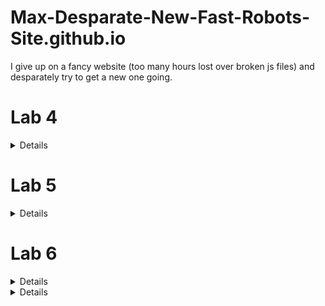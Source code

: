# Max-Desparate-New-Fast-Robots-Site.github.io
I give up on a fancy website (too many hours lost over broken js files) and desparately try to get a new one going. 

# Lab 4

<details>
In this lab, I set up the IMU sensor, enabling 9DOF sensing for the Artemis board. This enables more complex path planning and systems control.

![alt text](lab4/imuconnected.jpg "Picture of the IMU connected to the Artemis board.")

The example code for the IMU board runs without issue out-of-the-box. (The below GIF was recorded retroactively with the example code. The IMU has already been mounted to the robot. The outputs are read from Serial plotter.)

![alt text](lab4/examplecode.gif "Showing the sample code track IMU data from the robot position")

The AD0_VAL value is set to zero by default. This variable refers to the LSB bit of the I2C address. Manipulating the AD0_VAL could allow up to two IMU boards to run in parallel. (Having two of the same board would improve robustness of sensor data.) 

## Accelerometer
Using the equations from class, I record pitch and roll values with the IMU board positioned at -90, 0, and 90 degrees in these two axes.

'''c
pitch_a = atan2(myICM.accY(),myICM.accZ())*180/M_PI;
roll_a  = atan2(myICM.accX(),myICM.accZ())*180/M_PI; 
'''

![alt text](lab4/pitch90090.png "Image of pitch data sampled at different angles.")

![alt text](lab4/roll90090.png "Image of roll data sampled at different angles.")

To get this data, I held the IMU board against the flattest surfaces I had in my room. This brings about potential systematic errors since the flatness and perpendicularity of these surfaces are not guaranteed. This affects my two-point calibration.  

The raw accelerometer data is very noisy. Additionally, at the extreme angles, data for the other axis is most inconsistent. While most of the issue of the accelerometer data is in precision, some of the accuracy is calibrated for by determining a shift and scale factor from the sampled data to fit the expected values to the expected angles. 

```python
# Calculating conversion factors
# Scale conversion
s = 180 / (np.mean(pitch90) - np.mean(pitchneg90))
# origin conversion
o = -(np.mean(pitch90) + np.mean(pitchneg90))/2
print(s,o)
>> 1.0259896646740851 1.0943006994729316
```

Using a fourier transform, I derived an alpha term for low-pass filtering. 
![alt text](lab4/pitchfft.png "Pre-filtered Pitch FFT")

I decided to use 2Hz as my cutoff frequency, leading to the following calculations. 
![alt text](lab4/alphacalc.png "Alpha calculation")

This leads to a much smoother fourier transform for the filtered signal. In fact, for the low-pass filtered pitch data, only three peaks are registered by the FFT.
![alt text](lab4/pitchlpffft.png "Post-filter Pitch FFT")

Here are the pitches laid on top of one-another. The filtered pitch is clearly much smoother and robust.
![alt text](lab4/pitchlpfcompare.png "Pre- and post-filter Pitch FFT")


## Gyroscope
The gyroscope data suffers from clear drift over time. This is inherent to the sensor, although I found tha higher sampling rates reduced this drift. I suspect this has to do with the dt calculation involved with iterating pitch, roll, and yaw values from gyro data. 

![alt text](lab4/gyrodrift.png "Gyro pitch drift over 5 seconds")

I merged the gyro data with the accelerometer data using a complimentary filter for higher accuracy and precision, with robustness to noise and rapid changes.

I used a beta of 0.9 for these results.

![alt text](lab4/pitchreadingcompare.png "Pitch complimentary")

![alt text](lab4/rollreadingcompare.png "Roll complimentary")

## Sample Data and Stunts
The limiting factor for my sampling rate was waiting on the TOF sensor data. The change I made to boost my sampling rate substantially was to not wait for TOF sensor data when it was not available, and update IMU data first. I used separate float arrays for my variables of interest with a set size of 1400, experimentally determined to be more than enough for 5 seconds of data. 

My sampling rate was much faster when I spent the 5 seconds filling up my data buffers and incrementally sending the data after the recording process was complete. The downside of this setup is that the real runtime is much longer than 5 seconds. 

![alt text](lab4/5secreadings.png "5 seconds of data")

I cut the cord for the 850mAH battery, the smaller voltage of the two supplied batteries, to be connected to the Artemis. The larger voltage battery is more suited for the high-power demands of the motor controllers. 

I did some basic stunts, with and without the Artemis onboard. 

Without Artemis:
![alt text](lab4/noart.gif "Test drive without Artemis")

With Artemis:
![alt text](lab4/art.gif "Test drive with Artemis")


The following data is from a 5 second capture from the IMU and TOF sensor onboard the robot, run remotely. This particular scene shows me driving the robot 360 degrees in my messy room. Notice the yaw values responding appropriately. Pitch and roll appear to jitter likely due to friction interactions with the floor. Distance sensing also responds appropriately. (I have TOF sensors on either end of the robot.)

![alt text](lab4/360spindata.png "Data from a 360 spin")

</details>

# Lab 5

<details>

## Wiring Diagram
![alt text](lab5/diagram.jpg "Motor driver wiring diagram")
The Artemis voltage requirements for powering are different than that of the motors. The motors draw signficantly more power than the computer. Therefore, a lower voltage battery is suited for running the Artemis computer and a higher voltage batter is suited for running the motors. 

I use analog pins on opposite sides of the Artemis board to control the motor drivers. This makes debugging easier due to the intuitive visual grouping and also reduces likelihood of me shorting connections during the soldering process. 

## Power Supply Testing
A control signal amplitude of 2V best matches the expected output voltage from the Artemis board. For Vin, I used 3.7V to match the maximum output of the charged 850mAh battery. 

I was successfully able to module the speed of the motors on each side using the duty cycle from the function generator. Shorter duty cycles lead to slower rotation.
![alt text](lab5/labsetup.gif "Robot motors running tethered")

## Calibration
I added the following code to the bluetooth cases to allow for easy testing and calibration of left and right motors. For a left motor and right motor speed sent over bluetooth, the robot moves forward at those speeds for a second.

```C
case TEST_DRIVE:
    success = robot_cmd.get_next_value(l_speed);
    if (!success)
        return;
    success = robot_cmd.get_next_value(r_speed);
    if (!success)
        return;
    analogWrite(left_f,0);
    analogWrite(left_r,0);
    analogWrite(right_f,0);
    analogWrite(right_r,0);
    delay(500);
    analogWrite(left_f,l_speed);
    analogWrite(left_r,0);
    analogWrite(right_f,r_speed);
    analogWrite(right_r,0);
    delay(1000);
    analogWrite(left_f,0);
    analogWrite(left_r,0);
    analogWrite(right_f,0);
    analogWrite(right_r,0);
    break;
```
Straight line driving was achieved at 190 and 248 for left and right motors respectively. 
![alt text](lab5/straightline.gif "The robot moves straight")

## Lower Limit PWM
Running the calibration script at progressively lower and lower PWM values, I found that values at 40 were the threshold for overcoming static friction in driving straight. Intuitively, the fixed 4-wheel drivetrain would experience emore friction in turns. For a point-turn, the minimum viable PWM value was 100 for each motor. 

## Open-loop Test Run
Here is the robot performing a manuever untethered and via a bluetooth command. 
![alt text](lab5/testrun.gif "The robot moves autonomously")
```C
case LAB5:
    l_speed = 190;
    r_speed = 248;
    analogWrite(left_f,l_speed);
    analogWrite(left_r,0);
    analogWrite(right_f,r_speed);
    analogWrite(right_r,0);
    delay(500);
    analogWrite(left_f,l_speed);
    analogWrite(left_r,0);
    analogWrite(right_f,0);
    analogWrite(right_r,0);
    delay(500);
    analogWrite(left_f,0);
    analogWrite(left_r,l_speed);
    analogWrite(right_f,0);
    analogWrite(right_r,l_speed);
    delay(500);
    analogWrite(left_f,0);
    analogWrite(left_r,0);
    analogWrite(right_f,0);
    analogWrite(right_r,l_speed);
    delay(500);
    analogWrite(left_f,0);
    analogWrite(left_r,0);
    analogWrite(right_f,0);
    analogWrite(right_r,0);
    break;
```
</details>

# Lab 6

<details>

![alt text](lab6/run.gif "The robot drives and turns around")

## Data Handling
To maximize the customizability of my PID stunt code, I used many input parameters sent over bluetooth. This helped me quickly test different PID parameters as well as other parameters relevant to the stunt. 

My code takes up to 10 inputs. Some parameters operate as 'optional' parameters. 
```C
success = robot_cmd.get_next_value(kp);
            if (!success)
                return;
            success = robot_cmd.get_next_value(ki);
            if (!success)
                return;
            success = robot_cmd.get_next_value(kd);
            if (!success)
                return;
            success = robot_cmd.get_next_value(timeout);
            if (!success)
                return;
            success = robot_cmd.get_next_value(split);
            if (!success)
                split = 10;
            success = robot_cmd.get_next_value(I_gaurd);
            if (!success)
                I_gaurd = 100;
            success = robot_cmd.get_next_value(bottom);
            if (!success)
                bottom = 50;
            success = robot_cmd.get_next_value(forward);
            if (!success)
                forward = 500;
            success = robot_cmd.get_next_value(l_speed);
            if (!success)
                l_speed = 250;
            success = robot_cmd.get_next_value(r_speed);
            if (!success)
                r_speed = 250;         
```

I also used code from my IMU lab to retrieve data after recording. The most efficient way I've found to send batches of data over bluetooth is to store data to several float buffers during the run. Then, once the run is finished, send data line-by-line to a python list over bluetooth.

I can use the following callback function to process and display the data.
```python
def getData(uuid,y):
    global record
    string = y.decode("utf-8")
    if string == "DONE":
        for key in record:
            plt.plot(record[key])
            plt.title(key)
            plt.show()
        return
    datas = string.split("+")
    keys = list(record.keys())
    for data in datas:
        dat = data.split("|")
        for i,e in enumerate(dat):
            if e:
                record[keys[i]] += [float(e)]
ble.start_notify(ble.uuid['RX_STRING'], getData)
record = {"yaws":[],"output":[],"kpP":[],"kiI":[],"kdD":[]}
```

## PID 
In selecting my K values, I followed the heuristic plan laid out in lectures. I first tested a P-only system. When my P value was too high, I found that the robot would turn too fast for yaw readings to be accurate. At a certain point, especially when the robot was within 10 degrees of the set point, it struggled to overcome friction. That led me to introduce a non-zero Ki to eventually build up the magnitude of the output to overcome the friction near the setpoint. I then played with small Kd values to help improve speed of convergence. 

## Sampling
I played with the idea of truncating the yaw data to a 0-360 range. However, I found issues with the robot spinning too far past the setpoint. This is because, for a setpoint of 0, the function of P would be discontinuous. 

Therefore, I had better results with a setpoint of 180 degrees and performing no truncation on yaw. The robot does not spin far enough to encounter issues with data overflow or underflow. 

Even with my code optimized to run as fast as possible, I frequently had issues with my yaw reading accuracy. When the motors are driven too quickly, the robot easily overshoots in reality, but the sensor does not pick up on the overshoot. I suspect this has to do with a breakdown of small angle approximations as high enough angular speeds. Thus, I had to reduce my Kp and I gaurd values to reduce instances of extremely fast spinning. 

## Simple anti-windup
My implementation of anti-windup is a simple hack that truncates the integral tracking variable to a set range. 
```C
I += P * dt;
I = fmax(fmin(I,I_gaurd),-I_gaurd); // anti windup
```

## PID output to motor drivers
To convert the PID output value to integers I can send to the motor drivers, I did the following. I added a baseline speed to the output called "bottom". I then clamped to output to 0-255. I also apply a "split" to account for different efficiencies between the left and right motors. The output value can be negative, reflecting different directions of turning. I converted these real float values to positive integers and wrote them to the appropriate pins of the motor drivers. 

```C
if (output < 0) {
    analogWrite(left_f,0);
    analogWrite(left_r,(int) -fmax(output-bottom+split,-255));
    analogWrite(right_f,(int) -fmax(output-bottom-split,-255));
    analogWrite(right_r,0);
    buff0[counter] = (int) -fmax(output-bottom+split,-255);
    
} else {
    analogWrite(left_f,(int) fmin(output+bottom-split,255));
    analogWrite(left_r,0);
    analogWrite(right_f,0);
    analogWrite(right_r,(int) fmin(output+bottom+split,255));
    buff0[counter] = (int) fmin(output+bottom-split,255);
```

Driving in the hallway, the robot begins to turn and converge toward 180 degrees.

![alt text](lab6/yawinmotion.png "The robot drives and turns around after driving forward")

The PWM values that the motors experience look like this.

![alt text](lab6/outputsinmotion.png "PWM values ")

This output can be broken down into the trends of Kp\*P, Ki\*I, and Kd\*D.
![alt text](lab6/P.png "P component")

![alt text](lab6/I.png "I component")

![alt text](lab6/D.png "D component")

</details>

<!-- # Lab 7

<details>

## Data capture
In the Upson lab, I ran a modified version of the TOF lab code to get step response data. I drove the motors at a set speed for 1 second before letting the robot coast and letting drag slow the robot to a stop.

For easier conversion of u to pwm values, I ran the step response at the maximum PWM value that would allow for straight driving.

Most critically, it was important to set the robot far enough for the robot to come to a rolling stop without collision.

![alt text](lab7/xdata.png "Raw distance measurements")

I processed the data to derive velocity and acceleration measurements. I used symmetric moving averages just to smooth out the data. Without the smoothing, errors from the distance measurements propogate through the differentiation. With a little bit of smoothing, I am much more confident in reading the graphs for rise time.

```python
import numpy as np
def moving_average(x, w):
    return np.convolve(x, np.ones(w), 'same') / w

xdot = moving_average(np.ediff1d(x)/np.ediff1d(times),3)
```

![alt text](lab7/xdotdata.png "Smoothed velocity")

Here we can see the robot move towards the wall with nearly continuous acceleration and increasing speed. After 1 second from the start of data capture, acceleration reverses direction and a lower magnitude acceleration at a point in time that matches the inflection point in the X data.

## Drag and Mass
After this, the process of capturing the 90% rise time is relatively simple implementation of the lecture code. 
```python
# d ~ 1/xdot_steady
xdot_steady = np.min(xdot)
d = (-1/xdot_steady)

xdot90 = 0.9*xdot_steady
t_rise = (times[np.argmax(xdot < xdot90)] - times[0]) 

# m = -d*t_0.9 / ln(0.1)
m = -d*t_rise / np.log(0.1)

print(d, m)
>> 0.6709160379958043 264.7416977038248
```

## A and B matrices
With my coefficients determined, I then calculate my A, B, and C matrices. I also discretize A and B as required. 
```python
# xdot = Ax + Bu
A = np.array([[0,1],[0,-d/m]])
B = np.array([[0],[1/m]])

C = np.array([[-1,0]])

#discretized, dt is sampling time
dt = (times[-1] - times[0]) / len(times)
Ad = np.eye(len(A)) + dt * A  
Bd = dt * B

A = Ad
B = Bd
```


|  A  |         |
|----|---------|
| 1 | 97.32545098 |
| 0 | 0.75335504 |

|  B  |
|----|
| 0. | 
| 0.36762419 |

|  C  |         |
|----|---------|
| -1 | 0 |

## Applying Kalman Filter
Then, it is a matter of applying the kalman filter with the kalman filter function on the measured data.

We use this function applied to a given motor input u and measured output state y.
```python
sigma_1, sigma_2, sigma_3 = dt, dt, 27.

sig_u=np.array([[sigma_1**2,0],[0,sigma_2**2]]) 
sig_z=np.array([[sigma_3**2]])

sigma = np.array([[2500,0],[0,10]])


def kf(mu,sigma, u, y):
    mu_p = A.dot(mu) + B.dot(u)
    sigma_p = A.dot(sigma.dot(A.transpose()))+sig_u
    
    sigma_m = C.dot(sigma_p.dot(C.transpose()))+sig_z
    kkf_gain = sigma_p.dot(C.transpose().dot(np.linalg.inv(sigma_m)))
    
    y_m = y-C.dot(mu_p)
    mu = mu_p+kkf_gain.dot(y_m)
    sigma=(np.eye(2)-kkf_gain.dot(C)).dot(sigma_p)

    return mu, sigma
```

I first tested the following sigmas. My position and speed standard deviation is about 9.9. I try 20 for my sigma_3 process noise. 

```python
sigma_1, sigma_2, sigma_3 = np.sqrt(dt), np.sqrt(dt), 20.


sig_u=np.array([[sigma_1**2,0],[0,sigma_2**2]]) 
sig_z=np.array([[sigma_3**2]])

sigma = np.array([[2500,0],[0,10]])
```

I used the below code to visualize the filtered data
```python
kf_state = []
x_ = -np.array([x[1],0]).transpose()
Y = -np.stack([x[1:],xdot[0:]]).transpose()
u = 1
for i,y in enumerate(Y):
    if i == np.argmin(x)-1:
        u = 0
    x_, sig = kf(x_, sigma, [[u]], y)
    kf_state.append(x_)

kf_state = np.stack(kf_state)
plt.plot(kf_state[:,0,1],label="Kalman Filtered")
plt.plot(xdot[1:], label="Raw")
plt.legend()
plt.show()
```

The results show the filtered data means consistently overshooting measured results, resulting in the robot appearing to be closer to the wall than it is in the measured data. If anything, with the doppler effect, appearing slightly further from the wall would be more reasonable.
![alt text](lab7/kalman0.png "First Kalman test")

To induce a somewhat tighter fit, I increase sigmas in my process values. 
I use 97.3, 9.9, and 50 for my sigmas 1 through 3. And I use 2.5 and 243 for m
![alt text](lab7/kalman1.png "Second Kalman test")

## Onboard extrapolation

To interpolate between TOF readings on the Artemis, I use my last readings of x and xdot to linearly extrapolate into the future. This allows me to have a finer sampling rate. 

After capturing the initial state with the TOF sensor, I am able to begin applying the extrapolation to incoming data. When real sensor data is not available, the Artemis falls back on, every 15 milliseconds, at a much faster sampling rate, a best guess of position and speed to predict the present state. 

```C
while (true) {
    if (distanceSensor1.checkForDataReady()) {
        last_time = millis();
        distance1 = distanceSensor1.getDistance();
        distanceSensor1.clearInterrupt();
        distanceSensor1.stopRanging();
        distanceSensor1.startRanging();
        x_(0,0) = distance1;
        break;
    }
    delay(5);
}

analogWrite(right_f,r_speed);
analogWrite(right_r,0);
analogWrite(left_f,l_speed);
analogWrite(left_r,0);

while (counter < buffer_size) {
    timestamp = micros();
    if (timestamp - last_time2 > timeout) {
        analogWrite(right_f,0);
        analogWrite(right_r,0);
        analogWrite(left_f,0);
        analogWrite(left_r,0);
        u(0) = 0;
        if (timestamp - last_time2 > 5000000) {
            break;
        }
    }

    if (distanceSensor1.checkForDataReady()) {
        distance1 = distanceSensor1.getDistance();
        distanceSensor1.clearInterrupt();
        distanceSensor1.stopRanging();
        distanceSensor1.startRanging();

        if (counter > 0) {
            dt = millis() - last_time;
            last_time += dt;
            xdot = (distance1 - buff0[last_counter]) / dt;
            last_counter = counter;
        }
        
        y = {distance1,xdot};

        times[counter] = timestamp/1000.;
        distance1 = y(0,0);
        buff0[counter] = distance1;
        buff1[counter] = y(0,1);
        counter++;
        }

    delay(15); // Fallback interpolation
    times[counter] = timestamp/1000.;
    distance1 += 15*y(0,1);
    buff0[counter] = distance1;
    buff1[counter] = y(0,1);
    counter++;

}
```

Here are the results of the interpolation in a sample run. The x axis shows the number of samples. The linear interpolation strategy works very well during most of the motion. However, where the magnitude of velocity is changing much faster, near the start and end of the robot's motion, the constant speed assumption breaks down. 
![alt text](lab7/interpx.png "X data with extrapolation")

</details>

# Lab 8

<details>

## Overview
I chose to perform Task B: Orientation Control. For this task, I will program the robot to drive fast toward a wall, drift and turn 180 degrees and drive back. 

## Best run
![alt text](lab8/bestrun.gif "Best run")
In my best run, my robot completes the task in about 4 seconds. 

## Blooper reel
[![alt text](https://img.youtube.com/vi/L2kpKNiJ4Ls/0.jpg)](https://www.youtube.com/watch?v=L2kpKNiJ4Ls)

## Implementation
For this high speed task, I must face a few specific challenges. I am aware that the robot's yaw measurement is inaccurate at fast rotations. It may be necessary to compensate for expected drift by programming the turn setpoint as required. 

My code consists of three loops that the robot progresses through. First, the robot drives forward until it detects a forward distance less than 914 mm (3 feet). Then it initates a 180 degree turn using PID. Finally, it drives straight back to the finish line. At every stage, there exists a timeout in the case that any phase hangs for any technical reason. This helps prevent the robot from behaving too erratically and getting damaged.

For faster distance updates, I use linear extrapolation to estimate distance when the ToF data is unavailable. Below is the code for phase 1.  I found that setting *distance_to_wall* to values higher than 914 mm gives the robot enough distance to respond, giving enough space for the arc of the turn. Otherwise the robot ends up crashing into the wall. 
```python
while (distance1 > distance_to_wall) {
    timestamp = micros();
    if (timestamp - last_time2 > timeout || counter >= buffer_size) {
    analogWrite(right_f,0);
    analogWrite(right_r,0);
    analogWrite(left_f,0);
    analogWrite(left_r,0);
    if (timestamp - last_time2 > 5000000) {
        break;
    }
    }

    if (distanceSensor1.checkForDataReady()) {
    distance1 = distanceSensor1.getDistance();
    distanceSensor1.clearInterrupt();
    distanceSensor1.stopRanging();
    distanceSensor1.startRanging();

    if (counter > 0) {
        dt = millis() - last_time;
        last_time += dt;
        xdot = (distance1 - buff0[last_counter]) / dt;
        last_counter = counter;
    }
    
    times[counter] = timestamp/1000.;
    buff0[counter] = distance1;
    buff1[counter] = xdot;
    counter++;
    }

    delay(15);
    times[counter] = timestamp/1000.;
    distance1 += 15*xdot;
    //buff0[counter] = distance1;
    //buff1[counter] = xdot;
    //counter++;

}
```

And here is phase 2. This code is largely unchanged from the PID lab. Having a setpoint other than 180 gave me flexibility in adjusting for yaw overshoot or undershoot. 
```python
last_time = micros();

while (counter < buffer_size) {
    // if data ready and past minimum update time
    Serial.println(counter);
    if(myICM.dataReady())
    {
    // collect data
    myICM.getAGMT();
    timestamp = micros();
    dt = (timestamp - last_time2)/1000000.;
    last_time2 = timestamp;
    yaw_g += myICM.gyrZ()*dt;

    yaws[counter] = yaw_g;

    // calculate P error
    P = set_point - yaw_g;

    // calculate I error
    I += P * dt;
    I = fmax(fmin(I,I_gaurd),-I_gaurd); // anti windup

    // calculate D error
    D = (P - P_prev) / dt;
    P_prev = P;

    // calculate output, 
    output = kp * P + ki * I + kd * D;
    //buff0[counter] = output;
    buff1[counter] = kp*P;
    buff2[counter] = ki*I;
    buff3[counter] = kd*D;

    counter++;

    // clamp output 
    if (output < 0) {
        
        analogWrite(right_f,0);
        analogWrite(right_r,(int) -fmax(output-bottom+split,-255));
        analogWrite(left_f,(int) -fmax(output-bottom-split,-255));
        analogWrite(left_r,0);
        //buff0[counter] = (int) -fmax(output-bottom+split,-255);
        //buff2[counter] = l_speed;
        
    } else {
        analogWrite(right_f,(int) fmin(output+bottom-split,255));
        analogWrite(right_r,0);
        analogWrite(left_f,0);
        analogWrite(left_r,(int) fmin(output+bottom+split,255));
        //buff0[counter] = (int) fmin(output+bottom-split,255);
        //buff1[counter] = r_speed;
        //buff2[counter] = l_speed;
    }

}
```

And finally, I have a final drive forward script for phase 3. This part is the most straightforward.
```python
 if (timestamp - last_time > timeout) {
    delay(5);
    analogWrite(right_f,r_speed);
    analogWrite(right_r,0);
    analogWrite(left_f,l_speed);
    analogWrite(left_r,0);
    delay(forward);
    analogWrite(right_f,0);
    analogWrite(right_r,0);
    analogWrite(left_f,0);
    analogWrite(left_r,0);
    break;
    }
```

## PID and task Settings
* Kp = 0.2
* Ki = 0.007
* Kd = 0.02
* Timeout setting = 0.8 seconds
* Setpoint = 90 degrees

## Plots
I plot data captured from my best run. When the data shows zero, that indicates that the data isn't captured for phase 1. 

![alt text](lab8/yaws.png "Yaws plot")

![alt text](lab8/distances.png "Distances plot")

![alt text](lab8/speeds.png "Speeds plot")

![alt text](lab8/kpp.png "KpP plot")

![alt text](lab8/kii.png "KiI plot")

![alt text](lab8/kdd.png "KdD plot")

</details>

# Lab 9

<details>

For the mapping task, I chose to repurpose my PID orientation control code to perform orientation control. I perform PID on position setpoints around a 360 degree turn. Specifically, in time windows of about a second, a running record of the set point position gets iterated up by 24 degrees, or a 15th of a full turn. The robot performs PID to try to reach that set point. After the time window is over, a measurement is taken of the distance from both time of flight sensors (mounted perpendicular to eachother) and of the current yaw reading. The yaw reading is known to be pretty inaccurate for rotations that are too fast, so I keep the kP term relatively small. 

The functional Arduino code looks something like this.

```C
yaws[counter] = yaw_g;
analogWrite(right_f,255);
analogWrite(right_r,255);
analogWrite(left_f,255);
analogWrite(left_r,255);
delay(50);

target += 360/15;

distanceSensor0.startRanging();
while (true) {
if (distanceSensor0.checkForDataReady()) {
distance0 = distanceSensor0.getDistance();
distanceSensor0.clearInterrupt();
distanceSensor0.stopRanging();
d0s[counter] = distance0;
break;
}
delay(5);
}

distanceSensor1.startRanging();
while (true) {
if (distanceSensor1.checkForDataReady()) {
distance1 = distanceSensor1.getDistance();
distanceSensor1.clearInterrupt();
distanceSensor1.stopRanging();
d1s[counter] = distance1;
break;
}
delay(5);
}

counter++;
```

Once I resolve the bluetooth connection issues, the code runs smoothly and captures and sends data well over bluetooth. The code for the data transfer is recycled from other labs. 

![alt text](lab9/spin.gif "Example of robot spinning and mapping")

## Robot Spinning
I struggled to get the robot to turn in place, even while using duct-taped wheels. In addition, the ToF sensors are also offset from the center of the robot. Finally, there is likely a discrepency between the yaw the robot measures and the actual yaw.

I try to later account for these offsets in my plotting of my datapoints. This is explained in the next sections.

## Plots
When I recieve raw data from the data callback, I recieve data for yaw, distance0, and distance1. 
![alt text](lab9/yaws.png "Raw yaw data")
![alt text](lab9/d0s.png "Distance 0 data")

I then convert this data to polar plots after yaws are converted to radians.
![alt text](lab9/polar.png "Polar plot of ToF")

## Precision and repeatability
Running the same code twice at a given location produces data that is surprisingly similar. This data is without any additional processing. This result occurs inspite of the fact that the starting position of the robot is not carefully controlled and the fact that the robot does not turn on its own axis. 

![alt text](lab9/polarprecision.png "Polar plot of ToF")

## Combining maps
From yaw and distance measurement data, we can convert polar coordinates to planar coordinates. I used the expression *x = r\*cos(theta) + x_o* and *y = r\*sin(theta) + y_o* to transform the data to a form that can be superimposed onto eachother. *x_o* and *y_o* refer to the respective origins at which the data was collected in the map. 

In python, the resultant code looks like this:

```python
import numpy as np
import matplotlib.pyplot as plt

keys = [["neg3neg2",-3,-2],["03",0,3],["53",5,3],["5neg3",5,-3]]

for name, delx, dely in keys:
    r = np.load(name+"r1.npy")+75
    theta = np.load(name+"theta.npy")
    x = (r)*np.cos(theta/180*np.pi+1*np.pi/2)/304.8+delx
    y = (r)*np.sin(theta/180*np.pi+1*np.pi/2)/304.8+dely
    plt.plot(x,y, ".",)
    plt.plot([delx], [dely], "x", label =  name)
plt.legend()
plt.show()
```
Thetas are offset by 90 degrees to account for my starting position. And distances are scaled to imperial units. 

![alt text](lab9/raw_map.png "Raw unprocessed map")

From the unprocessed map of the raw data, we can see an overall outline of the room and dots in the vague positions of the boxes within the room. To get more out of my data, I account for the fact that my ToF sensor travels a radius away from my center of rotation. Additionally, when my robot thinks it has completed a 360 degree turn, more often the turn is closer to 340. We can scale theta to try to correct this, too.

Adjusting the data to better fit, accounting for different offsets, and radii of rotation, and incomplete turns, I am able to produce a much cleaner joint point cloud.

```python
keys = [["neg3neg2",-3,-2, 'red'],["03",0,3, 'green'],["53",5,3,'blue'],["5neg3",5,-3,'purple']]
for name, delx, dely, color in keys:
    r = np.load(name+"r1.npy")
    theta = np.load(name+"theta.npy")
    if name == "03":
        x = (r+25)*np.cos(theta*(165/180)/180*np.pi+np.pi/2+0.4)/304.8+delx
        y = (r+25)*np.sin(theta*(165/180)/180*np.pi+np.pi/2+0.4)/304.8+dely+0.3
    elif name == "53":
        x = (r+65)*np.cos(theta*(200/180)/180*np.pi+np.pi/2-0.6)/304.8+delx
        y = (r+65)*np.sin(theta*(200/180)/180*np.pi+np.pi/2-0.6)/304.8+dely
    elif name == '5neg3':
        x = (r+75)*np.cos(theta*(170/180)/180*np.pi+np.pi/2-0.)/304.8+delx
        y = (r+75)*np.sin(theta*(170/180)/180*np.pi+np.pi/2-0.)/304.8+dely
    else:
        x = (r+115)*np.cos(theta*(170/180)/180*np.pi+np.pi/2-0.1)/304.8+delx
        y = (r+115)*np.sin(theta*(170/180)/180*np.pi+np.pi/2-0.1)/304.8+dely
    plt.plot(x,y, ".", color=color)
    plt.plot([delx], [dely], "x", color=color, label =  name)
plt.legend()
plt.show()
```

![alt text](lab9/cleaned_map.png "The cleaned map")

I can draw the predicted room boundaries using horizontal and vertical lines. I construct these lines under the basic assumption that all boundaries are strictly horizontal and vertical. For a vertical line, for example, I take a set of points, and draw a vertical line at *x = x_mu* where *x_mu* is the sample mean x position.

```python
p = np.stack(points, 1).reshape((2,-1))
plt.plot(p[0],p[1],".")

s = p[:,p[0,:]>6.1]
f = np.array([[min(s[1]),np.mean(s[0])],[max(s[1]),np.mean(s[0])]]).transpose()
#plt.plot(s[0], s[1],".")
plt.plot(f[1], f[0])

s = p[:,p[1,:]>3.5]
f = np.array([[np.mean(s[1]),np.min(s[0])],[np.mean(s[1]),np.max(s[0])]]).transpose()
#plt.plot(s[0], s[1],".")
plt.plot(f[1], f[0])

s = p[:,p[0,:]>-3]
s = s[:,s[0,:]<-2]
s = s[:,s[1,:] > 0.]
f = np.array([[min(s[1]),np.mean(s[0])],[max(s[1]),np.mean(s[0])]]).transpose()
#plt.plot(s[0], s[1],".")
plt.plot(f[1], f[0])

#...
```

![alt text](lab9/line_overlay.png "The cleaned map")

## Prepping for simulator
From these points, it is a simple to connect adjacent points to build a numpy array of vertices throughout the environment for later use in the simulator.


![alt text](lab9/single_line.png "The cleaned map")

</details>

# Lab 10 -->

<details>

Code is adapted and optimized from Aarya Pai's 2022 lab work.

Here is the complete run with Bayes filter applied on a trajectory through the simulated environment.


![alt text](lab10/run.gif "Simulator run")

## Inferences and results
The Bel index peaks at a probability of aroud 0.5, but most of the time resides below 0.2. Error is smallest around when the robot moves relatively consistently and at short distances. Large movements especially with a lot of rotation reintroduce the most error. Interestingly, the GT alpha appears to grow substantially over the course of the trajectory. This may be an error with the simulator, given that we expect angles to be constrained -180 to 180. This is room for further investigation in future labs. 


![alt text](lab10/prediction_stats.png "Comparing predictions and ground truth")


## compute_control
To clean up my code for readability, I create delta_x and delta_y which is passed to the numpy arctan2 function. I use numpy functions where possible to leverage the package's computational speed advantage. I also take advantage of the array and matrix operations in calculating delta_trans. 
```python
def compute_control(cur_pose, prev_pose):
    """ Given the current and previous odometry poses, this function extracts
    the control information based on the odometry motion model.

    Args:
        cur_pose  ([Pose]): Current Pose
        prev_pose ([Pose]): Previous Pose 

    Returns:
        [delta_rot_1]: Rotation 1  (degrees)
        [delta_trans]: Translation (meters)
        [delta_rot_2]: Rotation 2  (degrees)
    """
    delta_x = cur_pose[0] - prev_pose[0]
    delta_y = cur_pose[1] - prev_pose[1]
    delta_rot_1 = mapper.normalize_angle(np.rad2deg(np.arctan2(delta_y, delta_x) - prev_pose[2]))
    delta_trans = np.sum((np.array(cur_pose[:2]) - np.array(prev_pose[:2 ]))**2)**0.5
    delta_rot_2 = mapper.normalize_angle(cur_pose[2] - prev_pose[2] - delta_rot_1)

    return delta_rot_1, delta_trans, delta_rot_2
```

## odom_motion_model
np.product can be used to take the product across all entries in an array. I used this fact to reduce unnecessary indexing. 

```python
def odom_motion_model(cur_pose, prev_pose, u):
    """ Odometry Motion Model

    Args:
        cur_pose  ([Pose]): Current Pose
        prev_pose ([Pose]): Previous Pose
        (rot1, trans, rot2) (float, float, float): A tuple with control data in the format 
                                                   format (rot1, trans, rot2) with units (degrees, meters, degrees)


    Returns:
        prob [float]: Probability p(x'|x, u)
    """  
    u_hat = compute_control(cur_pose, prev_pose)
    sigma = np.array((loc.odom_rot_sigma, loc.odom_trans_sigma, loc.odom_rot_sigma))
    prob = np.product(loc.gaussian(u_hat, np.array(u), sigma))
    
    return prob
```

## prediction_step

I experimented with matrix operations and other numpy tools to reduce the runtime of this function further. I was not successful in finding an alternative outside of the 6 for-loops that worked for my case. The main challenge is the need to apply the belief update between every combination of previous and current poses. With larger environments, this significantly reduces the performance of the Bayes filter, given that the sum connections follows the pyramid numbers formula *n(n+1)/2* or approximately O(n**2).

Here, I also experimented with adding a small epsilon to the division to prevent division errors. In practice, I did not run into issues with the normalization.

```python
def prediction_step(cur_odom, prev_odom):
    """ Prediction step of the Bayes Filter.
    Update the probabilities in loc.bel_bar based on loc.bel from the previous time step and the odometry motion model.

    Args:
        cur_odom  ([Pose]): Current Pose
        prev_odom ([Pose]): Previous Pose
    """
    
    actual_u = compute_control(cur_odom, prev_odom)
    loc.bel_bar = np.zeros((mapper.MAX_CELLS_X, mapper.MAX_CELLS_Y, mapper.MAX_CELLS_A))
    for x_prev in range(mapper.MAX_CELLS_X):
        for y_prev in range(mapper.MAX_CELLS_Y):
            for a_prev in range(mapper.MAX_CELLS_A):
                if loc.bel[x_prev,y_prev,a_prev] > 0.0001:
                    for x_t in range(mapper.MAX_CELLS_X):
                        for y_t in range(mapper.MAX_CELLS_Y):
                            for a_t in range(mapper.MAX_CELLS_A):
                                loc.bel_bar[x_t,y_t,a_t] += loc.bel[x_prev,y_prev,a_prev] * odom_motion_model(mapper.from_map(x_t,y_t,a_t),mapper.from_map(x_prev,y_prev,a_prev),actual_u)

    loc.bel_bar /= np.sum(loc.bel_bar)#+0.00001   
```

## sensor_model and update_step
These functions are pretty lean as-is. I could not make improvements here.
```python
def sensor_model(obs):
    """ This is the equivalent of p(z|x).

    Args:
        obs ([ndarray]): A 2D array consisting of the true observations for each robot pose in the map 

    Returns:
        [ndarray]: Returns a 1D array of size N (total number of cells in the map) with the likelihoods of each cell's observations
    """
    return np.array([loc.gaussian(loc.obs_range_data[i], obs[i], loc.sensor_sigma) for i in range(mapper.OBS_PER_CELL)])



def update_step():
    """ Update step of the Bayes Filter.
    Update the probabilities in loc.bel based on loc.bel_bar and the sensor model.
    """
    for x_t in range(mapper.MAX_CELLS_X):
        for y_t in range(mapper.MAX_CELLS_Y):
            for a_t in range(mapper.MAX_CELLS_A):
                loc.bel[x_t,y_t,a_t] = loc.bel_bar[x_t, y_t, a_t] * np.prod(sensor_model(mapper.obs_views[x_t,y_t,a_t]))
                
    loc.bel /= np.sum(loc.bel)
```



</details>